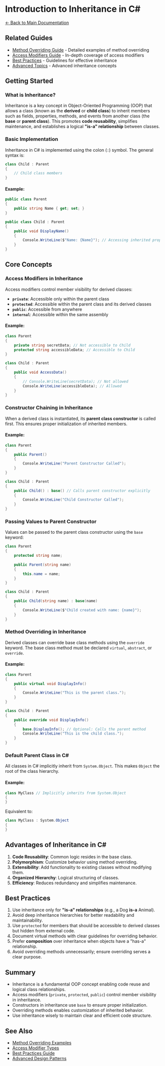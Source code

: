 # Introduction to Inheritance in C#

[← Back to Main Documentation](README.md)

## Related Guides
- [Method Overriding Guide](OOP.Inheritance.MethodOverriding/README.md) - Detailed examples of method overriding
- [Access Modifiers Guide](OOP.Inheritance.AccessModifiers/README.md) - In-depth coverage of access modifiers
- [Best Practices](BestPracticesinInheritance.md) - Guidelines for effective inheritance
- [Advanced Topics](sections.md) - Advanced inheritance concepts

## Getting Started

### What is Inheritance?
Inheritance is a key concept in Object-Oriented Programming (OOP) that allows a class (known as the **derived** or **child class**) to inherit members such as fields, properties, methods, and events from another class (the **base** or **parent class**). This promotes **code reusability**, simplifies maintenance, and establishes a logical **"is-a" relationship** between classes.

### Basic Implementation
Inheritance in C# is implemented using the colon (`:`) symbol. The general syntax is:

```csharp
class Child : Parent
{
    // Child class members
}
```

#### Example:
```csharp
public class Parent
{
    public string Name { get; set; }
}

public class Child : Parent
{
    public void DisplayName()
    {
        Console.WriteLine($"Name: {Name}"); // Accessing inherited property
    }
}
```

## Core Concepts

### Access Modifiers in Inheritance
Access modifiers control member visibility for derived classes:

- **`private`**: Accessible only within the parent class
- **`protected`**: Accessible within the parent class and its derived classes
- **`public`**: Accessible from anywhere
- **`internal`**: Accessible within the same assembly

#### Example:

```csharp
class Parent
{
    private string secretData; // Not accessible to Child
    protected string accessibleData; // Accessible to Child
}

class Child : Parent
{
    public void AccessData()
    {
        // Console.WriteLine(secretData); // Not allowed
        Console.WriteLine(accessibleData); // Allowed
    }
}
```

### Constructor Chaining in Inheritance
When a derived class is instantiated, its **parent class constructor** is called first. This ensures proper initialization of inherited members.

#### Example:

```csharp
class Parent
{
    public Parent()
    {
        Console.WriteLine("Parent Constructor Called");
    }
}

class Child : Parent
{
    public Child() : base() // Calls parent constructor explicitly
    {
        Console.WriteLine("Child Constructor Called");
    }
}
```

### Passing Values to Parent Constructor
Values can be passed to the parent class constructor using the `base` keyword:

```csharp
class Parent
{
    protected string name;
    
    public Parent(string name)
    {
        this.name = name;
    }
}

class Child : Parent
{
    public Child(string name) : base(name)
    {
        Console.WriteLine($"Child created with name: {name}");
    }
}
```

### Method Overriding in Inheritance
Derived classes can override base class methods using the `override` keyword. The base class method must be declared `virtual`, `abstract`, or `override`.

#### Example:

```csharp
class Parent
{
    public virtual void DisplayInfo()
    {
        Console.WriteLine("This is the parent class.");
    }
}

class Child : Parent
{
    public override void DisplayInfo()
    {
        base.DisplayInfo(); // Optional: Calls the parent method
        Console.WriteLine("This is the child class.");
    }
}
```

### Default Parent Class in C#
All classes in C# implicitly inherit from `System.Object`. This makes `Object` the root of the class hierarchy.

#### Example:

```csharp
class MyClass // Implicitly inherits from System.Object
{
}
```

Equivalent to:

```csharp
class MyClass : System.Object
{
}
```

## Advantages of Inheritance in C#

1. **Code Reusability**: Common logic resides in the base class.
2. **Polymorphism**: Customize behavior using method overriding.
3. **Extensibility**: Add functionality to existing classes without modifying them.
4. **Organized Hierarchy**: Logical structuring of classes.
5. **Efficiency**: Reduces redundancy and simplifies maintenance.

## Best Practices

1. Use inheritance only for **"is-a" relationships** (e.g., a Dog **is-a** Animal).
2. Avoid deep inheritance hierarchies for better readability and maintainability.
3. Use `protected` for members that should be accessible to derived classes but hidden from external code.
4. Document virtual methods with clear guidelines for overriding behavior.
5. Prefer **composition** over inheritance when objects have a "has-a" relationship.
6. Avoid overriding methods unnecessarily; ensure overriding serves a clear purpose.

## Summary

- Inheritance is a fundamental OOP concept enabling code reuse and logical class relationships.
- Access modifiers (`private`, `protected`, `public`) control member visibility in inheritance.
- Constructors in inheritance use `base` to ensure proper initialization.
- Overriding methods enables customization of inherited behavior.
- Use inheritance wisely to maintain clear and efficient code structure.

## See Also
- [Method Overriding Examples](OOP.Inheritance.MethodOverriding/README.md#method-overriding-concepts)
- [Access Modifier Types](OOP.Inheritance.AccessModifiers/README.md#access-modifier-types-with-examples)
- [Best Practices Guide](BestPracticesinInheritance.md#best-practices)
- [Advanced Design Patterns](sections.md#advanced-design-patterns)